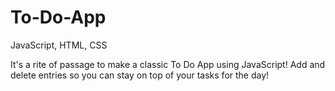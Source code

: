 # To-Do-App
JavaScript, HTML, CSS

It's a rite of passage to make a classic To Do App using JavaScript! Add and delete entries so you can stay on top of your tasks for the day!